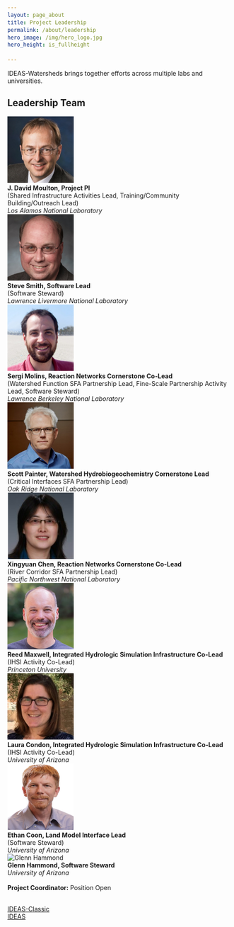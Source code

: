 ```yaml
---
layout: page_about
title: Project Leadership
permalink: /about/leadership
hero_image: /img/hero_logo.jpg
hero_height: is_fullheight

---
```


<style>
    .cont {
      display: flex;
      flex-wrap: wrap;
    }

.col1 {
      flex: 1; 
      min-width: 200px;
    }

.col2 {
      flex: 4;
      min-width: 400px;
    }

</style>

IDEAS-Watersheds brings together efforts across multiple labs and universities.

<h2>Leadership Team</h2>

<div class="cont">
  <div class="col1">
  <img class="alignleft" src="../img/photos/dmoulton.png" alt="David Moulton" width="150" height="150">
  </div>
  <div class="col2"><strong>J. David Moulton, Project PI</strong><br>(Shared Infrastructure Activities Lead, Training/Community Building/Outreach Lead)<br><em>Los Alamos National Laboratory</em></div>
</div>

<div class="cont">
  <div class="col1">
  <img class="alignleft" src="../img/photos/ssmith.png" alt="Steve Smith" width="150" height="150">
  </div>
  <div class="col2"><strong>Steve Smith, Software Lead</strong><br>(Software Steward)<br><em>Lawrence Livermore National Laboratory</em></div>
</div>

<div class="cont">
  <div class="col1">
  <img class="alignleft" src="../img/photos/smolins.png" alt="Sergi Molins" width="150" height="150">
  </div>
  <div class="col2"><strong>Sergi Molins, Reaction Networks Cornerstone Co-Lead</strong><br>(Watershed Function SFA Partnership Lead, Fine-Scale Partnership Activity Lead, Software Steward)<br><em>Lawrence Berkeley National Laboratory</em></div>
</div>

<div class="cont">
  <div class="col1">
  <img class="alignleft" src="../img/photos/spainter.png" alt="Scott Painter" width="150" height="150">
  </div>
  <div class="col2"><strong>Scott Painter, Watershed Hydrobiogeochemistry Cornerstone Lead</strong><br>(Critical Interfaces SFA Partnership Lead)<br><em>Oak Ridge National Laboratory</em></div>
</div>

<div class="cont">
  <div class="col1">
  <img class="alignleft" src="../img/photos/xchen.png" alt="Xingyuan Chen" width="150" height="150">
  </div>
  <div class="col2"><strong>Xingyuan Chen, Reaction Networks Cornerstone Co-Lead</strong><br>(River Corridor SFA Partnership Lead)<br><em>Pacific Northwest National Laboratory</em></div>
</div>

<div class="cont">
  <div class="col1">
  <img class="alignleft" src="../img/photos/rmaxwell.png" alt="Reed Maxwell" width="150" height="150">
  </div>
  <div class="col2"><strong>Reed Maxwell, Integrated Hydrologic Simulation Infrastructure Co-Lead</strong><br>(IHSI Activity Co-Lead)<br><em>Princeton University</em></div>
</div>

<div class="cont">
  <div class="col1">
  <img class="alignleft" src="../img/photos/lcondon.png" alt="Laura Condon" width="150" height="150">
  </div>
  <div class="col2"><strong>Laura Condon, Integrated Hydrologic Simulation Infrastructure Co-Lead</strong><br>(IHSI Activity Co-Lead)<br><em>University of Arizona</em></div>
</div>

<div class="cont">
  <div class="col1">
  <img class="alignleft" src="../img/photos/ecoon.png" alt="Ethan Coon" width="150" height="150">
  </div>
  <div class="col2"><strong>Ethan Coon, Land Model Interface Lead</strong><br>(Software Steward)<br><em>University of Arizona</em></div>
</div>

<div class="cont">
  <div class="col1">
  <img class="alignleft" src="../img/photos/ghammond.png" alt="Glenn Hammond" width="150" height="150">
  </div>
  <div class="col2"><strong>Glenn Hammond, Software Steward</strong><br><em>University of Arizona</em></div>
</div>

<br>
<strong>Project Coordinator:</strong> Position Open
<br><br>

[IDEAS-Classic](https://ideas-productivity.org/ideas-classic/)<br>
[IDEAS](https://ideas-productivity.org/)


